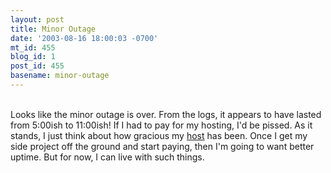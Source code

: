 ```yaml
---
layout: post
title: Minor Outage
date: '2003-08-16 18:00:03 -0700'
mt_id: 455
blog_id: 1
post_id: 455
basename: minor-outage
---
```

<br />Looks like the minor outage is over. From the logs, it appears to have lasted from 5:00ish to 11:00ish! If I had to pay for my hosting, I'd be pissed. As it stands, I just think about how gracious my <a href="http://www.defrane.com/">host</a> has been. Once I get my side project off the ground and start paying, then I'm going to want better uptime. But for now, I can live with such things.<br /><br /><br />
